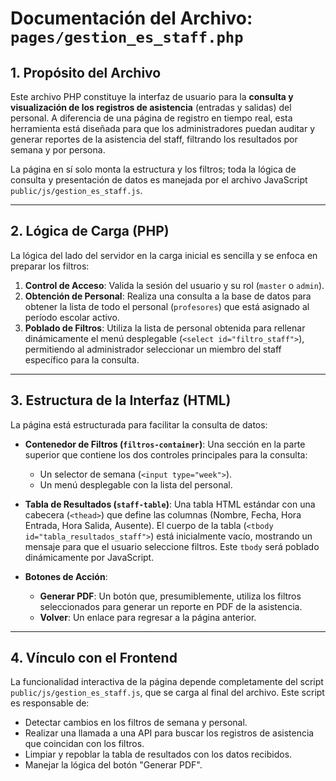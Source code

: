# Documentación del Archivo: `pages/gestion_es_staff.php`

## 1. Propósito del Archivo

Este archivo PHP constituye la interfaz de usuario para la **consulta y visualización de los registros de asistencia** (entradas y salidas) del personal. A diferencia de una página de registro en tiempo real, esta herramienta está diseñada para que los administradores puedan auditar y generar reportes de la asistencia del staff, filtrando los resultados por semana y por persona.

La página en sí solo monta la estructura y los filtros; toda la lógica de consulta y presentación de datos es manejada por el archivo JavaScript `public/js/gestion_es_staff.js`.

---

## 2. Lógica de Carga (PHP)

La lógica del lado del servidor en la carga inicial es sencilla y se enfoca en preparar los filtros:

1.  **Control de Acceso**: Valida la sesión del usuario y su rol (`master` o `admin`).
2.  **Obtención de Personal**: Realiza una consulta a la base de datos para obtener la lista de todo el personal (`profesores`) que está asignado al período escolar activo. 
3.  **Poblado de Filtros**: Utiliza la lista de personal obtenida para rellenar dinámicamente el menú desplegable (`<select id="filtro_staff">`), permitiendo al administrador seleccionar un miembro del staff específico para la consulta.

---

## 3. Estructura de la Interfaz (HTML)

La página está estructurada para facilitar la consulta de datos:

*   **Contenedor de Filtros (`filtros-container`)**: Una sección en la parte superior que contiene los dos controles principales para la consulta:
    *   Un selector de semana (`<input type="week">`).
    *   Un menú desplegable con la lista del personal.

*   **Tabla de Resultados (`staff-table`)**: Una tabla HTML estándar con una cabecera (`<thead>`) que define las columnas (Nombre, Fecha, Hora Entrada, Hora Salida, Ausente). El cuerpo de la tabla (`<tbody id="tabla_resultados_staff">`) está inicialmente vacío, mostrando un mensaje para que el usuario seleccione filtros. Este `tbody` será poblado dinámicamente por JavaScript.

*   **Botones de Acción**:
    *   **Generar PDF**: Un botón que, presumiblemente, utiliza los filtros seleccionados para generar un reporte en PDF de la asistencia.
    *   **Volver**: Un enlace para regresar a la página anterior.

---

## 4. Vínculo con el Frontend

La funcionalidad interactiva de la página depende completamente del script `public/js/gestion_es_staff.js`, que se carga al final del archivo. Este script es responsable de:

*   Detectar cambios en los filtros de semana y personal.
*   Realizar una llamada a una API para buscar los registros de asistencia que coincidan con los filtros.
*   Limpiar y repoblar la tabla de resultados con los datos recibidos.
*   Manejar la lógica del botón "Generar PDF".
